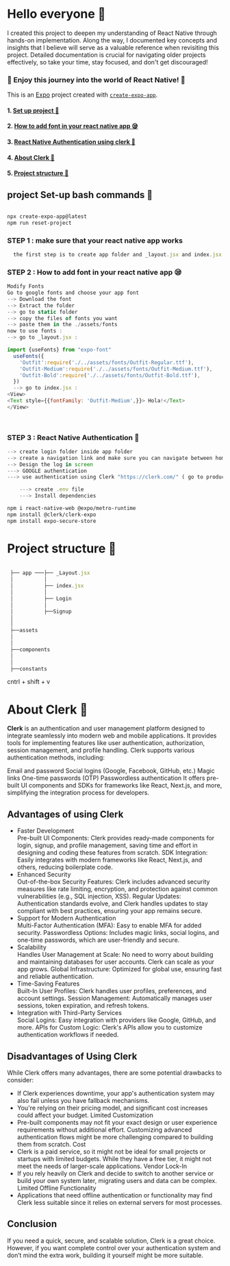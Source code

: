 
# Hello everyone 🌸 

<p>
I created this project to deepen my understanding of React Native through hands-on implementation. Along the way, I documented key concepts and insights that I believe will serve as a valuable reference when revisiting this project. Detailed documentation is crucial for navigating older projects effectively, so take your time, stay focused, and don't get discouraged!
</p>

<h3>💙 Enjoy this journey into the world of React Native! 💙</h3>

This is an [Expo](https://expo.dev) project created with [`create-expo-app`](https://www.npmjs.com/package/create-expo-app).

#### 1. [Set up project 🤗](#project-Set-up-bash-commands)
#### 2. [How to add font in your react native app 😪](#How-to-add-font-in-your-react-native-app)
#### 3. [React Native Authentication using clerk 🤨](#React-Native-Authentication)
#### 4. [About Clerk 🙂](#About-Clerk)
#### 5. [Project structure 💖](#Project-structure)



## project Set-up bash commands 🤗

```bash

npx create-expo-app@latest
npm run reset-project
```

### STEP 1 : make sure that your react native app works 

```js
  the first step is to create app folder and _layout.jsx and index.jsx files and return any text

```
### STEP 2 : How to add font in your react native app 😪

```js
Modify Fonts 
Go to google fonts and choose your app font
--> Download the font
--> Extract the folder 
--> go to static folder
--> copy the files of fonts you want
--> paste them in the ./assets/fonts
now to use fonts :
--> go to _layout.jsx :

import {useFonts} from "expo-font"
  useFonts({
    'Outfit':require('./../assets/fonts/Outfit-Regular.ttf'),
    'Outfit-Medium':require('./../assets/fonts/Outfit-Medium.ttf'),
    'Outfit-Bold':require('./../assets/fonts/Outfit-Bold.ttf'),
  })
  --> go to index.jsx :
<View>
<Text style={{fontFamily: 'Outfit-Medium',}}> Hola!</Text> 
</View>
      
    
```
### STEP 3 : React Native Authentication 🤨

```js
--> create login folder inside app folder
--> create a navigation link and make sure you can navigate between home and Login Screen 
--> Design the log in screen
---> GOOGLE authentication
---> use authentication using Clerk "https://clerk.com/" ( go to product then click user Authentication / create an account // crate app // choose expo )

    ---> create .env file
    ---> Install dependencies
```
```bash
npm i react-native-web @expo/metro-runtime
npm install @clerk/clerk-expo
npm install expo-secure-store


```
#  Project structure 💖
```js
                            
 ├── app ───├── _Layout.jsx                       
 │          │                                     
 │          ├── index.jsx                             
 │          │                                       
 │          ├── Login                          
 │          │                                         
 │          ├──Signup                                                    
 │                                               
 │                                       
 ├──assets                               
 │                                      
 │                                                                       
 ├──components                                  
 │
 │
 ├──constants           
```
cntrl + shift + v

# About Clerk 🙂

 <p><b>Clerk</b> is an authentication and user management platform designed to integrate seamlessly into modern web and mobile applications. It provides tools for implementing features like user authentication, authorization, session management, and profile handling. Clerk supports various authentication methods, including:

Email and password
Social logins (Google, Facebook, GitHub, etc.)
Magic links
One-time passwords (OTP)
Passwordless authentication 
It offers pre-built UI components and SDKs for frameworks like React, Next.js, and more, simplifying the integration process for developers.</p>
<h2> Advantages of using Clerk</h2>
<p>
<ul>
<li> Faster Development </li>
Pre-built UI Components: Clerk provides ready-made components for login, signup, and profile management, saving time and effort in designing and coding these features from scratch.
SDK Integration: Easily integrates with modern frameworks like React, Next.js, and others, reducing boilerplate code.
<li> Enhanced Security</li>
Out-of-the-box Security Features: Clerk includes advanced security measures like rate limiting, encryption, and protection against common vulnerabilities (e.g., SQL injection, XSS).
Regular Updates: Authentication standards evolve, and Clerk handles updates to stay compliant with best practices, ensuring your app remains secure.
<li> Support for Modern Authentication</li>
Multi-Factor Authentication (MFA): Easy to enable MFA for added security.
Passwordless Options: Includes magic links, social logins, and one-time passwords, which are user-friendly and secure.
<li>Scalability</li>
Handles User Management at Scale: No need to worry about building and maintaining databases for user accounts. Clerk can scale as your app grows.
Global Infrastructure: Optimized for global use, ensuring fast and reliable authentication.
<li>Time-Saving Features</li>
Built-In User Profiles: Clerk handles user profiles, preferences, and account settings.
Session Management: Automatically manages user sessions, token expiration, and refresh tokens.
<li>Integration with Third-Party Services</li>
Social Logins: Easy integration with providers like Google, GitHub, and more.
APIs for Custom Logic: Clerk's APIs allow you to customize authentication workflows if needed.

</ul>
</p>

<h2> Disadvantages of Using Clerk </h2>
While Clerk offers many advantages, there are some potential drawbacks to consider:
<ul>


<li>If Clerk experiences downtime, your app's authentication system may also fail unless you have fallback mechanisms.</li>
<li>You're relying on their pricing model, and significant cost increases could affect your budget.
Limited Customization</li>

<li>Pre-built components may not fit your exact design or user experience requirements without additional effort.
Customizing advanced authentication flows might be more challenging compared to building them from scratch.
Cost</li>

<li>Clerk is a paid service, so it might not be ideal for small projects or startups with limited budgets. While they have a free tier, it might not meet the needs of larger-scale applications.
Vendor Lock-In</li>

<li>If you rely heavily on Clerk and decide to switch to another service or build your own system later, migrating users and data can be complex.
Limited Offline Functionality</li>

<li>Applications that need offline authentication or functionality may find Clerk less suitable since it relies on external servers for most processes.</li>


</ul>

<h2>Conclusion</h2>

<p>If you need a quick, secure, and scalable solution, Clerk is a great choice. However, if you want complete control over your authentication system and don’t mind the extra work, building it yourself might be more suitable.</p>

